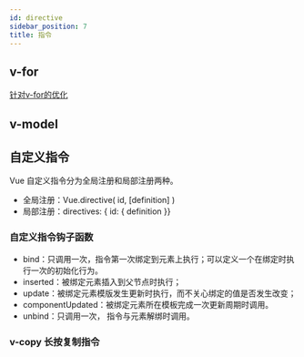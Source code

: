 ```yaml
---
id: directive
sidebar_position: 7
title: 指令
---
```


## v-for
[针对v-for的优化](https://juejin.cn/post/6850037281559543821)

## v-model


## 自定义指令
Vue 自定义指令分为全局注册和局部注册两种。
- 全局注册：Vue.directive( id, [definition] )
- 局部注册：directives: { id: { definition }}
### 自定义指令钩子函数
- bind：只调用一次，指令第一次绑定到元素上执行；可以定义一个在绑定时执行一次的初始化行为。
- inserted：被绑定元素插入到父节点时执行；
- update：被绑定元素模版发生更新时执行，而不关心绑定的值是否发生改变；
- componentUpdated：被绑定元素所在模板完成一次更新周期时调用。
- unbind：只调用一次， 指令与元素解绑时调用。
### v-copy 长按复制指令

